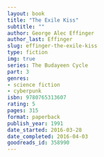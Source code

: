 ```yaml
---
layout: book
title: "The Exile Kiss"
subtitle: ""
author: George Alec Effinger
author_last: Effinger
slug: effinger-the-exile-kiss
type: fiction
img: true
series: The Budayeen Cycle
part: 3
genres:
- science fiction
- cyberpunk
isbn: 9780765313607
rating: 5
pages: 315
format: paperback
publish_year: 1991
date_started: 2016-03-28
date_completed: 2016-04-03
goodreads_id: 358990
---
```

